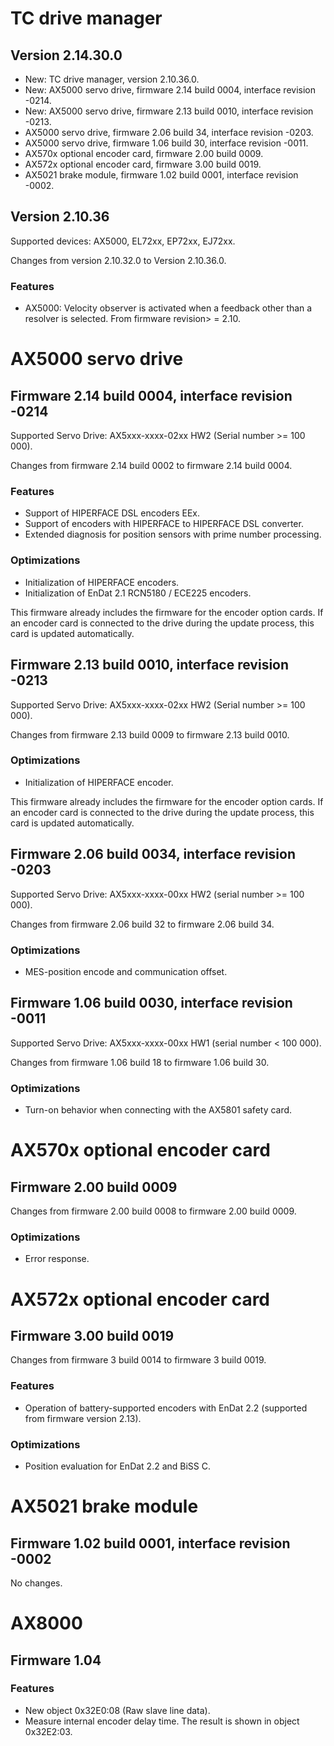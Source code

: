 # TC drive manager

## Version 2.14.30.0

- New: TC drive manager, version 2.10.36.0.
- New: AX5000 servo drive, firmware 2.14 build 0004, interface revision -0214.
- New: AX5000 servo drive, firmware 2.13 build 0010, interface revision -0213.
- AX5000 servo drive, firmware 2.06 build 34, interface revision -0203.
- AX5000 servo drive, firmware 1.06 build 30, interface revision -0011.
- AX570x optional encoder card, firmware 2.00 build 0009.
- AX572x optional encoder card, firmware 3.00 build 0019.
- AX5021 brake module, firmware 1.02 build 0001, interface revision -0002.

## Version 2.10.36

Supported devices: AX5000, EL72xx, EP72xx, EJ72xx.

Changes from version 2.10.32.0 to Version 2.10.36.0.

### Features

- AX5000: Velocity observer is activated when a feedback other than a resolver is selected. From firmware revision> = 2.10.

# AX5000 servo drive

## Firmware 2.14 build 0004, interface revision -0214

Supported Servo Drive: AX5xxx-xxxx-02xx HW2 (Serial number >= 100 000).

Changes from firmware 2.14 build 0002 to firmware 2.14 build 0004.

### Features

- Support of HIPERFACE DSL encoders EEx.
- Support of encoders with HIPERFACE to HIPERFACE DSL converter.
- Extended diagnosis for position sensors with prime number processing.

### Optimizations

- Initialization of HIPERFACE encoders.
- Initialization of EnDat 2.1 RCN5180 / ECE225 encoders.

This firmware already includes the firmware for the encoder option cards. If an encoder card is connected to the drive during the update process, this card is updated automatically.

## Firmware 2.13 build 0010, interface revision -0213

Supported Servo Drive: AX5xxx-xxxx-02xx HW2 (Serial number >= 100 000).

Changes from firmware 2.13 build 0009 to firmware 2.13 build 0010.

### Optimizations

- Initialization of HIPERFACE encoder.

This firmware already includes the firmware for the encoder option cards. If an encoder card is connected to the drive during the update process, this card is updated automatically.

## Firmware 2.06 build 0034, interface revision -0203

Supported Servo Drive: AX5xxx-xxxx-00xx HW2 (serial number >= 100 000).

Changes from firmware 2.06 build 32 to firmware 2.06 build 34.

### Optimizations

- MES-position encode and communication offset.

## Firmware 1.06 build 0030, interface revision -0011

Supported Servo Drive: AX5xxx-xxxx-00xx HW1 (serial number < 100 000).

Changes from firmware 1.06 build 18 to firmware 1.06 build 30.

### Optimizations

- Turn-on behavior when connecting with the AX5801 safety card.

# AX570x optional encoder card

## Firmware 2.00 build 0009

Changes from firmware 2.00 build 0008 to firmware 2.00 build 0009.

### Optimizations

- Error response.

# AX572x optional encoder card

## Firmware 3.00 build 0019

Changes from firmware 3 build 0014 to firmware 3 build 0019.

### Features

- Operation of battery-supported encoders with EnDat 2.2 (supported from firmware version 2.13).

### Optimizations

- Position evaluation for EnDat 2.2 and BiSS C.

# AX5021 brake module

## Firmware 1.02 build 0001, interface revision -0002

No changes.

# AX8000

## Firmware 1.04

### Features

- New object 0x32E0:08 (Raw slave line data).
- Measure internal encoder delay time. The result is shown in object 0x32E2:03.
